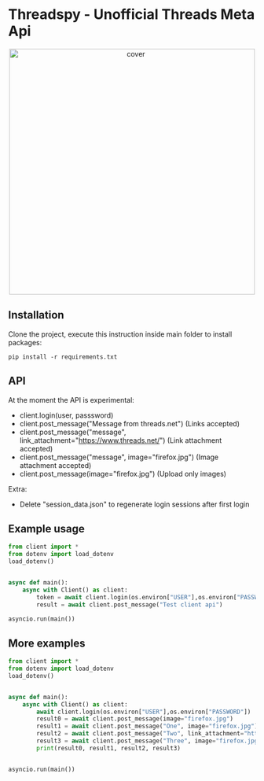 # Threadspy - Unofficial Threads Meta Api

<p align="center">
  <img src=".github/cover.jpg" alt="cover" width="500px" />
</p>

## Installation
Clone the project, execute this instruction inside main folder to install packages:

```shell
pip install -r requirements.txt
```

## API
At the moment the API is experimental:
- client.login(user, passsword)
- client.post_message("Message from threads.net") (Links accepted)
- client.post_message("message", link_attachment="https://www.threads.net/") (Link attachment accepted)
- client.post_message("message",  image="firefox.jpg") (Image attachment accepted)
- client.post_message(image="firefox.jpg") (Upload only images)

Extra:
- Delete "session_data.json" to regenerate login sessions after first login

## Example usage

```python
from client import *
from dotenv import load_dotenv
load_dotenv()


async def main():
    async with Client() as client:
        token = await client.login(os.environ["USER"],os.environ["PASSWORD"])
        result = await client.post_message("Test client api")

asyncio.run(main())
```

## More examples

```python
from client import *
from dotenv import load_dotenv
load_dotenv()


async def main():
    async with Client() as client:
        await client.login(os.environ["USER"],os.environ["PASSWORD"])
        result0 = await client.post_message(image="firefox.jpg")
        result1 = await client.post_message("One", image="firefox.jpg")
        result2 = await client.post_message("Two", link_attachment="https://twitter.com")
        result3 = await client.post_message("Three", image="firefox.jpg", link_attachment="https://chrome.com")
        print(result0, result1, result2, result3)


asyncio.run(main())
```